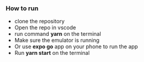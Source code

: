 ### How to run 
 - clone the repository
 - Open the repo in vscode
 - run command **yarn** on the terminal 
 - Make sure the emulator is running
 - Or use **expo go** app on your phone to run the app
 - Run **yarn start** on the terminal
 
